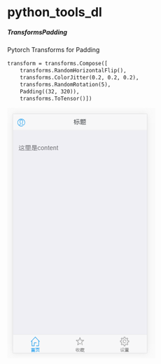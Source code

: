 # python_tools_dl
##### TransformsPadding
Pytorch Transforms for Padding
```
transform = transforms.Compose([
    transforms.RandomHorizontalFlip(),
    transforms.ColorJitter(0.2, 0.2, 0.2),
    transforms.RandomRotation(5),
    Padding((32, 320)),
    transforms.ToTensor()])
```
![Image text](https://raw.githubusercontent.com/hongmaju/light7Local/master/img/productShow/20170518152848.png)
